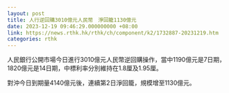 ```yaml
---
layout: post
title: 人行逆回購3010億元人民幣　淨回籠1130億元
date: 2023-12-19 09:46:29.000000000 +08:00
link: https://news.rthk.hk/rthk/ch/component/k2/1732887-20231219.htm
categories: rthk
---
```


人民銀行公開市場今日進行3010億元人民幣逆回購操作，當中1190億元是7日期，1820億元是14日期，中標利率分別維持在1.8厘及1.95厘。

對沖今日到期量4140億元後，連續第2日淨回籠，規模增至1130億元。
